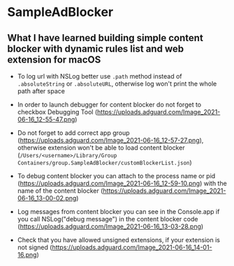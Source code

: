 # SampleAdBlocker
## What I have learned building simple content blocker with dynamic rules list and web extension for macOS

- To log url with NSLog better use `.path` method instead of `.absoluteString` or `.absoluteURL`, otherwise log won't print the whole path after space

- In order to launch debugger for content blocker do not forget to checkbox Debugging Tool (https://uploads.adguard.com/Image_2021-06-16_12-55-47.png)

- Do not forget to add correct app group (https://uploads.adguard.com/Image_2021-06-16_12-57-27.png), otherwise extension won't be able to load content blocker (`/Users/<username>/Library/Group Containers/group.SampleAdBlocker/customBlockerList.json`)

- To debug content blocker you can attach to the process name or pid (https://uploads.adguard.com/Image_2021-06-16_12-59-10.png) with the name of the content blocker (https://uploads.adguard.com/Image_2021-06-16_13-00-02.png)

- Log messages from content blocker you can see in the Console.app if you call NSLog("debug message") in the content blocker code (https://uploads.adguard.com/Image_2021-06-16_13-03-28.png)

- Check that you have allowed unsigned extensions, if your extension is not signed (https://uploads.adguard.com/Image_2021-06-16_14-01-16.png)

